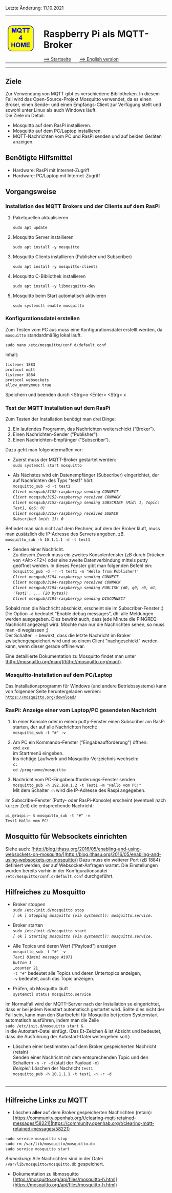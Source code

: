 Letzte &Auml;nderung: 11.10.2021   
<table><tr><td><img src="logo/mqtt4home_96.png"></img></td><td>&nbsp;</td><td>
<h1>Raspberry Pi als MQTT-Broker</h1>
<a href="../LIESMICH.md">==> Startseite</a> &nbsp; &nbsp; &nbsp; 
<a href="m4h03_RasPiMQTTBroker_e.md">==> English version</a> &nbsp; &nbsp; &nbsp; 
</td></tr></table><hr>
  
## Ziele
Zur Verwendung von MQTT gibt es verschiedene Bibliotheken. In diesem Fall wird das Open-Source-Projekt Mosquitto verwendet, da es einen Broker, einen Sende- und einen Empfangs-Client zur Verf&uuml;gung stellt und sowohl unter Linux als auch Windows l&auml;uft.   
Die Ziele im Detail:   
* Mosquitto auf dem RasPi installieren.
* Mosquitto auf dem PC/Laptop installieren.
* MQTT-Nachrichten vom PC und RasPi senden und auf beiden Ger&auml;ten anzeigen.

## Ben&ouml;tigte Hilfsmittel
* Hardware: RasPi mit Internet-Zugriff
* Hardware: PC/Laptop mit Internet-Zugriff
 
## Vorgangsweise
### Installation des MQTT Brokers und der Clients auf dem RasPi
1. Paketquellen aktualisieren   
   ```
   sudo apt update
   ```
2. Mosquitto Server installieren   
   ```
   sudo apt install -y mosquitto
   ```
3. Mosquitto Clients installieren (Publisher und Subscriber)   
   ```
   sudo apt install -y mosquitto-clients
   ```
4. Mosquitto C-Bibliothek installieren   
   ```
   sudo apt install -y libmosquitto-dev
   ```
5. Mosquitto beim Start automatisch aktivieren   
   ```
   sudo systemctl enable mosquitto
   ```

### Konfigurationsdatei erstellen
Zum Testen vom PC aus muss eine Konfigurationsdatei erstellt werden, da `mosquitto` standardmäßig lokal läuft.   
```
sudo nano /etc/mosquitto/conf.d/default.conf
```
Inhalt:   
```
listener 1883
protocol mqtt
listener 1884
protocol websockets
allow_anonymous true
```
Speichern und beenden durch &lt;Strg&gt;o &lt;Enter&gt; &lt;Strg&gt; x   

### Test der MQTT Installation auf dem RasPi
Zum Testen der Installation ben&ouml;tigt man drei Dinge:   
1. Ein laufendes Programm, das Nachrichten weiterschickt ("Broker").
2. Einen Nachrichten-Sender ("Publisher").
3. Einen Nachrichten-Empf&auml;nger ("Subscriber").

Dazu geht man folgenderma&szlig;en vor:   
* Zuerst muss der MQTT-Broker gestartet werden:   
  `sudo systemctl start mosquitto`   

* Als N&auml;chstes wird ein Datenempf&auml;nger (Subscriber) eingerichtet, der auf Nachrichten des Typs "test1" h&ouml;rt:   
 `mosquitto_sub -d -t test1`   
 _`Client mosqsub/3152-raspberryp sending CONNECT`_   
 _`Client mosqsub/3152-raspberryp received CONNACK`_   
 _`Client mosqsub/3152-raspberryp sending SUBSCRIBE (Mid: 1, Topic: Test1, QoS: 0)`_   
 _`Client mosqsub/3152-raspberryp received SUBACK`_   
 _`Subscribed (mid: 1): 0`_   

Befindet man sich nicht auf dem Rechner, auf dem der Broker läuft, muss man zusätzlich die IP-Adresse des Servers angeben, zB.   
   `mosquitto_sub -h 10.1.1.1 -d -t test1`   

* Senden einer Nachricht.   
  Zu diesem Zweck muss ein zweites Konsolenfenster (zB durch Dr&uuml;cken von &lt;Alt&gt;&lt;F2&gt;) oder eine zweite Datenverbindung mittels putty ge&ouml;ffnet werden. In dieses Fenster gibt man folgenden Befehl ein:   
   `mosquitto_pub -d -r -t test1 -m 'Hello from Publisher!'`   
   _`Client mosqpub/3194-raspberryp sending CONNECT`_   
   _`Client mosqpub/3194-raspberryp received CONNACK`_   
   _`Client mosqpub/3194-raspberryp sending PUBLISH (d0, q0, r0, m1, 'Test1', ... (20 bytes))`_   
   _`Client mosqpub/3194-raspberryp sending DISCONNECT`_   

Sobald man die Nachricht abschickt, erscheint sie im Subscriber-Fenster :)   
Die Option `-d` bedeutet "Enable debug messages", dh. alle Meldungen werden ausgegeben. Dies bewirkt auch, dass jede Minute die PINGREQ-Nachricht angezeigt wird. M&ouml;chte man nur die Nachrichten sehen, so muss man -d weglassen ;)   
Der Schalter `-r` bewirkt, dass die letzte Nachricht im Broker zwischengespeichert wird und so einem Client "nachgeschickt" werden kann, wenn dieser gerade offline war.   
   
Eine detaillierte Dokumentation zu Mosquitto findet man unter [http://mosquitto.org/man/](http://mosquitto.org/man/).   

### Mosquitto-Installation auf dem PC/Laptop
Das Installationsprogramm f&uuml;r Windows (und andere Betriebssysteme) kann von folgender Seite heruntergeladen werden:   
[`https://mosquitto.org/download/`](https://mosquitto.org/download/)

### RasPi: Anzeige einer vom Laptop/PC gesendeten Nachricht
1. In einer Konsole oder in einem putty-Fenster einen Subscriber am RasPi starten, der auf alle Nachrichten horcht:   
`mosquitto_sub -t "#" -v`

2. Am PC ein Kommando-Fenster ("Eingabeaufforderung") &ouml;ffnen:   
   `cmd.exe`   
   im Startmen&uuml; eingeben.   
   Ins richtige Laufwerk und Mosquitto-Verzeichnis wechseln:   
   `c:`   
   `cd /programme/mosquitto`

3. Nachricht vom PC-Eingabeaufforderungs-Fenster senden   
   `mosquitto_pub -h 192.168.1.2 -t Test1 -m "Hallo vom PC!"`   
   Mit dem Schalter `-h` wird die IP-Adresse des Raspi angegeben.   

Im Subscribe-Fenster (Putty- oder RasPi-Konsole) erscheint (eventuell nach kurzer Zeit) die entsprechende Nachricht:   
```
pi_@raspi:~ $ mosquitto_sub -t "#" -v
Test1 Hallo vom PC!
```

## Mosquitto für Websockets einrichten
Siehe auch: [http://blog.ithasu.org/2016/05/enabling-and-using-websockets-on-mosquitto/](http://blog.ithasu.org/2016/05/enabling-and-using-websockets-on-mosquitto/)
Dazu muss ein weiterer Port (zB 1884) definiert werden, der auf Websocket-Anfragen wartet. Die Einstellungen wurden bereits vorhin in der Konfigurationsdatei `/etc/mosquitto/conf.d/default.conf` durchgeführt.
   
## Hilfreiches zu Mosquitto

* Broker stoppen   
   `sudo /etc/init.d/mosquitto stop`   
   _`[ ok ] Stopping mosquitto (via systemctl): mosquitto.service.`_   

* Broker starten   
   `sudo /etc/init.d/mosquitto start`   
   _`[ ok ] Starting mosquitto (via systemctl): mosquitto.service.`_   

* Alle Topics und deren Wert ("Payload") anzeigen   
   `mosquitto_sub -t "#" -v`   
   _`Test1 D1mini message #1971`_   
   _`button 1`_   
   _`counter 21_`   
   `-t "#"` bedeutet alle Topics und deren Untertopics anzeigen,   
   `-v` bedeutet, auch das Topic anzeigen.   

* Pr&uuml;fen, ob Mosquitto l&auml;uft   
  `systemctl status mosquitto.service`   

Im Normalfall wird der MQTT-Server nach der Installation so eingerichtet, dass er bei jedem Neustart automatisch gestartet wird. Sollte dies nicht der Fall sein, kann man den Startbefehl f&uuml;r Mosquitto bei jedem Systemstart automatisch ausf&uuml;hren, indem man die Zeile   
`sudo /etc/init.d/mosquitto start &`   
in die Autostart-Datei einf&uuml;gt.
(Das Et-Zeichen & ist Absicht und bedeutet, dass die Ausf&uuml;hrung der Autostart-Datei weitergehen soll.)

* L&ouml;schen einer bestimmten auf dem Broker gespeicherten Nachricht (retain)   
  Senden einer Nachricht mit dem entsprechenden Topic und den Schaltern `-n -r -d` (statt der Payload `-m`)   
  _Beispiel_: L&ouml;schen der Nachricht `test1`   
  `mosquitto_pub -h 10.1.1.1 -t test1 -n -r -d`   
&nbsp;   
---   

## Hilfreiche Links zu MQTT
* L&ouml;schen __aller__ auf dem Broker gespeicherten Nachrichten (retain):   
[https://community.openhab.org/t/clearing-mqtt-retained-messages/58221](https://community.openhab.org/t/clearing-mqtt-retained-messages/58221)   
```
sudo service mosquitto stop   
sudo rm /var/lib/mosquitto/mosquitto.db   
sudo service mosquitto start   
```
_Anmerkung_: Alle Nachrichten sind in der Datei `/var/lib/mosquitto/mosquitto.db` gespeichert.

* Dokumentation zu libmosquitto   
[https://mosquitto.org/api/files/mosquitto-h.html](https://mosquitto.org/api/files/mosquitto-h.html)

